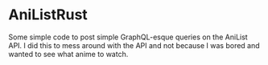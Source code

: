 # AniListRust

Some simple code to post simple GraphQL-esque queries on the AniList API. I did this to mess around with the API and not because I was bored and wanted to see what anime to watch.
